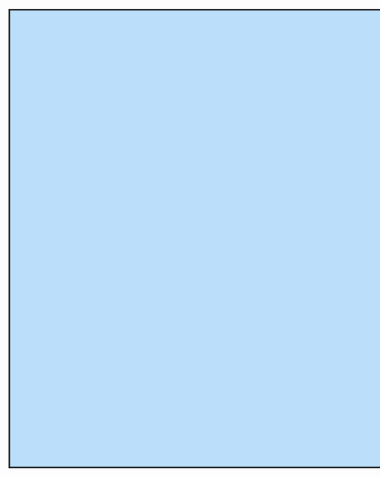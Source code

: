 
<marquee bgcolor="#bbdefb" direction="down" behavior="alternate" width="1900" height="900" style="border:solid"><marquee><h1>https://github.com/xTARZ4Nx</h1></marquee></marquee>

